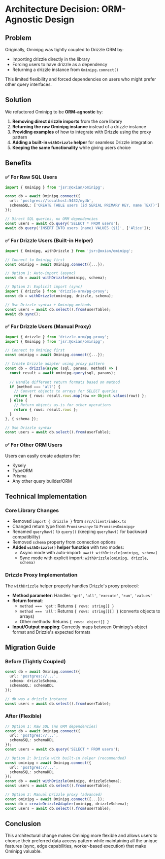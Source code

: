 # Architecture Decision: ORM-Agnostic Design

## Problem

Originally, Ominipg was tightly coupled to Drizzle ORM by:
- Importing drizzle directly in the library
- Forcing users to have drizzle as a dependency 
- Returning a drizzle instance from `Ominipg.connect()`

This limited flexibility and forced dependencies on users who might prefer other query interfaces.

## Solution

We refactored Ominipg to be **ORM-agnostic** by:

1. **Removing direct drizzle imports** from the core library
2. **Returning the raw Ominipg instance** instead of a drizzle instance
3. **Providing examples** of how to integrate with Drizzle using the proxy pattern
4. **Adding a built-in `withDrizzle` helper** for seamless Drizzle integration
5. **Keeping the same functionality** while giving users choice

## Benefits

### ✅ For Raw SQL Users
```typescript
import { Ominipg } from 'jsr:@oxian/ominipg';

const db = await Ominipg.connect({
  url: 'postgres://localhost:5432/mydb',
  schemaSQL: ['CREATE TABLE users (id SERIAL PRIMARY KEY, name TEXT)']
});

// Direct SQL queries, no ORM dependencies
const users = await db.query('SELECT * FROM users');
await db.query('INSERT INTO users (name) VALUES ($1)', ['Alice']);
```

### ✅ For Drizzle Users (Built-in Helper)
```typescript
import { Ominipg, withDrizzle } from 'jsr:@oxian/ominipg';

// Connect to Ominipg first
const ominipg = await Ominipg.connect({...});

// Option 1: Auto-import (async)
const db = await withDrizzle(ominipg, schema);

// Option 2: Explicit import (sync)
import { drizzle } from 'drizzle-orm/pg-proxy';
const db = withDrizzle(ominipg, drizzle, schema);

// Use Drizzle syntax + Ominipg methods
const users = await db.select().from(userTable);
await db.sync();
```

### ✅ For Drizzle Users (Manual Proxy)
```typescript
import { drizzle } from 'drizzle-orm/pg-proxy';
import { Ominipg } from 'jsr:@oxian/ominipg';

// Connect to Ominipg first
const ominipg = await Ominipg.connect({...});

// Create Drizzle adapter using proxy pattern
const db = drizzle(async (sql, params, method) => {
  const result = await ominipg.query(sql, params);
  
  // Handle different return formats based on method
  if (method === 'all') {
    // Convert objects to arrays for SELECT queries
    return { rows: result.rows.map(row => Object.values(row)) };
  } else {
    // Return objects as-is for other operations
    return { rows: result.rows };
  }
}, { schema });

// Use Drizzle syntax
const users = await db.select().from(userTable);
```

### ✅ For Other ORM Users
Users can easily create adapters for:
- Kysely
- TypeORM  
- Prisma
- Any other query builder/ORM

## Technical Implementation

### Core Library Changes
- Removed `import { drizzle }` from `src/client/index.ts`
- Changed return type from `Promise<any>` to `Promise<Ominipg>`
- Renamed `queryRaw()` to `query()` (keeping `queryRaw()` for backward compatibility)
- Removed `schema` property from connection options
- **Added `withDrizzle()` helper function** with two modes:
  - Async mode with auto-import: `await withDrizzle(ominipg, schema)`
  - Sync mode with explicit import: `withDrizzle(ominipg, drizzle, schema)`

### Drizzle Proxy Implementation
The `withDrizzle` helper properly handles Drizzle's proxy protocol:
- **Method parameter**: Handles `'get'`, `'all'`, `'execute'`, `'run'`, `'values'`
- **Return format**: 
  - `method === 'get'`: Returns `{ rows: string[] }`
  - `method === 'all'`: Returns `{ rows: string[][] }` (converts objects to arrays)
  - Other methods: Returns `{ rows: object[] }`
- **Input/Output mapping**: Correctly maps between Ominipg's object format and Drizzle's expected formats

## Migration Guide

### Before (Tightly Coupled)
```typescript
const db = await Ominipg.connect({
  url: 'postgres://...',
  schema: drizzleSchema,
  schemaSQL: schemaDDL
});

// db was a drizzle instance
const users = await db.select().from(userTable);
```

### After (Flexible)
```typescript
// Option 1: Raw SQL (no ORM dependencies)
const db = await Ominipg.connect({
  url: 'postgres://...',
  schemaSQL: schemaDDL
});
const users = await db.query('SELECT * FROM users');

// Option 2: Drizzle with built-in helper (recommended)
const ominipg = await Ominipg.connect({
  url: 'postgres://...',
  schemaSQL: schemaDDL
});
const db = await withDrizzle(ominipg, drizzleSchema);
const users = await db.select().from(userTable);

// Option 3: Manual Drizzle proxy (advanced)
const ominipg = await Ominipg.connect({...});
const db = createDrizzleAdapter(ominipg, drizzleSchema);
const users = await db.select().from(userTable);
```

## Conclusion

This architectural change makes Ominipg more flexible and allows users to choose their preferred data access pattern while maintaining all the unique features (sync, edge capabilities, worker-based execution) that make Ominipg valuable. 